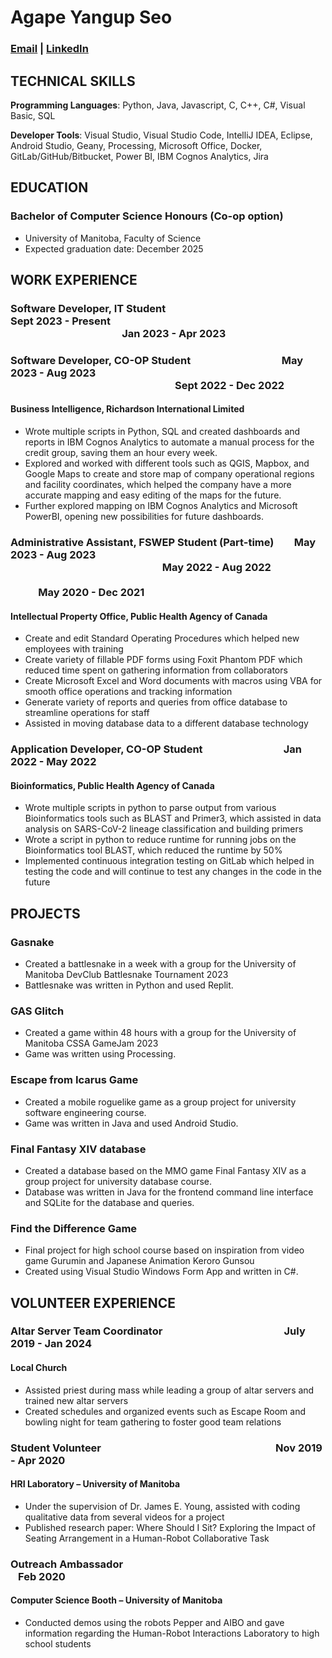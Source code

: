 # Agape Yangup Seo 
### [Email](mailto:seoa@myumanitoba.ca) | [LinkedIn](https://www.linkedin.com/in/agape-y-seo/)

## TECHNICAL SKILLS
**Programming Languages**: Python, Java, Javascript, C, C++, C#, Visual Basic, SQL

**Developer Tools**: Visual Studio, Visual Studio Code, IntelliJ IDEA, Eclipse, Android Studio, Geany, Processing, Microsoft Office, Docker, GitLab/GitHub/Bitbucket, Power BI, IBM Cognos Analytics, Jira 

## EDUCATION
### Bachelor of Computer Science Honours (Co-op option)
* University of Manitoba, Faculty of Science
* Expected graduation date: December 2025


## WORK EXPERIENCE
### Software Developer, IT Student &emsp; &emsp; &emsp; &emsp; &emsp; &emsp; &emsp; &emsp; &emsp; &emsp; &ensp; &ensp;Sept 2023 - Present &emsp; &emsp; &emsp; &emsp; &emsp; &emsp; &emsp; &emsp; &emsp; &emsp; &emsp; &emsp; &emsp; &emsp; &emsp; &emsp; &emsp; &emsp; &emsp; &emsp; &emsp; &emsp; &emsp; &emsp; &emsp; &emsp;Jan 2023 - Apr 2023
### Software Developer, CO-OP Student &emsp; &emsp; &emsp; &emsp; &emsp; &emsp; &emsp; May 2023 - Aug 2023 &emsp; &emsp; &emsp; &emsp; &emsp;&emsp; &emsp; &emsp; &emsp; &emsp; &emsp; &emsp; &emsp; &emsp; &emsp; &emsp; &emsp; &emsp; &emsp; &emsp; &emsp; &emsp; &emsp; &emsp; &emsp; &emsp; &emsp; &emsp; &emsp; &emsp; &emsp; Sept 2022 - Dec 2022
#### Business Intelligence, Richardson International Limited
* Wrote multiple scripts in Python, SQL and created dashboards and reports in IBM Cognos Analytics to automate a manual process for the credit group, saving them an hour every week. 
* Explored and worked with different tools such as QGIS, Mapbox, and Google Maps to create and store map of company operational regions and facility coordinates, which helped the company have a more accurate mapping and easy editing of the maps for the future.
* Further explored mapping on IBM Cognos Analytics and Microsoft PowerBI, opening new possibilities for future dashboards.

### Administrative Assistant, FSWEP Student (Part-time) &emsp;&ensp; May 2023 - Aug 2023 &emsp; &emsp; &emsp; &emsp; &emsp; &emsp; &emsp; &emsp; &emsp; &emsp; &emsp; &emsp; &emsp; &emsp; &emsp; &emsp; &emsp; &emsp; &emsp; &emsp; &emsp; &emsp; &emsp; &emsp; &emsp; &emsp; &emsp; &emsp; &emsp; &ensp;&ensp; May 2022 - Aug 2022 &emsp; &emsp; &emsp; &emsp; &emsp; &emsp; &emsp; &emsp; &emsp; &emsp; &emsp; &emsp; &emsp; &emsp; &emsp; &emsp; &emsp; &emsp; &emsp; &emsp; &emsp; &emsp; &emsp; &emsp; &emsp; &emsp; &emsp; &emsp; &emsp; &emsp; &ensp; &ensp; May 2020 - Dec 2021
#### Intellectual Property Office, Public Health Agency of Canada
* Create and edit Standard Operating Procedures which helped new employees with training
* Create variety of fillable PDF forms using Foxit Phantom PDF which reduced time spent on gathering information from collaborators
* Create Microsoft Excel and Word documents with macros using VBA for smooth office operations and tracking information
* Generate variety of reports and queries from office database to streamline operations for staff
* Assisted in moving database data to a different database technology

### Application Developer, CO-OP Student &emsp; &emsp; &emsp; &emsp; &emsp; &ensp; &ensp; Jan 2022 - May 2022
#### Bioinformatics, Public Health Agency of Canada
* Wrote multiple scripts in python to parse output from various Bioinformatics tools such as BLAST and Primer3, which assisted in data analysis on SARS-CoV-2 lineage classification and building primers
* Wrote a script in python to reduce runtime for running jobs on the Bioinformatics tool BLAST, which reduced the runtime by 50%
* Implemented continuous integration testing on GitLab which helped in testing the code and will continue to test any changes in the code in the future


## PROJECTS
### Gasnake
* Created a battlesnake in a week with a group for the University of Manitoba DevClub Battlesnake Tournament 2023
* Battlesnake was written in Python and used Replit.

### GAS Glitch
* Created a game within 48 hours with a group for the University of Manitoba CSSA GameJam 2023
* Game was written using Processing.

### Escape from Icarus Game
* Created a mobile roguelike game as a group project for university software engineering course.
* Game was written in Java and used Android Studio.

### Final Fantasy XIV database
* Created a database based on the MMO game Final Fantasy XIV as a group project for university database course.
* Database was written in Java for the frontend command line interface and SQLite for the database and queries.

### Find the Difference Game
* Final project for high school course based on inspiration from video game Gurumin and Japanese Animation Keroro Gunsou
* Created using Visual Studio Windows Form App and written in C#.


## VOLUNTEER EXPERIENCE
### Altar Server Team Coordinator &emsp; &emsp; &emsp; &emsp; &emsp; &emsp; &emsp; &emsp; &emsp; &ensp;July 2019 - Jan 2024
#### Local Church
* Assisted priest during mass while leading a group of altar servers and trained new altar servers
* Created schedules and organized events such as Escape Room and bowling night for team gathering to foster good team relations

### Student Volunteer &emsp; &emsp; &emsp; &emsp; &emsp; &emsp; &emsp; &emsp; &emsp; &emsp; &emsp; &emsp; &emsp; &ensp; Nov 2019 - Apr 2020
#### HRI Laboratory – University of Manitoba
* Under the supervision of Dr. James E. Young, assisted with coding qualitative data from several videos for a project
* Published research paper: Where Should I Sit? Exploring the Impact of Seating Arrangement in a Human-Robot Collaborative Task

### Outreach Ambassador &emsp; &emsp; &emsp; &emsp; &emsp; &emsp; &emsp; &emsp; &emsp; &emsp; &emsp; &emsp; &emsp; &emsp; &emsp; &ensp; &ensp; Feb 2020
#### Computer Science Booth – University of Manitoba
* Conducted demos using the robots Pepper and AIBO and gave information regarding the Human-Robot Interactions Laboratory to high school students
